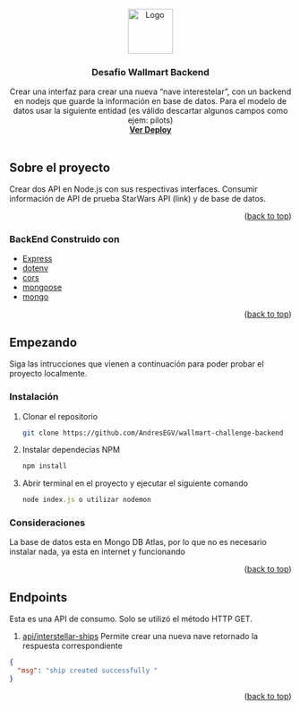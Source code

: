 <div id="top"></div>
<!--
*** Thanks for checking out the Best-README-Template. If you have a suggestion
*** that would make this better, please fork the repo and create a pull request
*** or simply open an issue with the tag "enhancement".
*** Don't forget to give the project a star!
*** Thanks again! Now go create something AMAZING! :D
-->

<!-- PROJECT SHIELDS -->
<!--
*** I'm using markdown "reference style" links for readability.
*** Reference links are enclosed in brackets [ ] instead of parentheses ( ).
*** See the bottom of this document for the declaration of the reference variables
*** for contributors-url, forks-url, etc. This is an optional, concise syntax you may use.
*** https://www.markdownguide.org/basic-syntax/#reference-style-links
-->

<!-- PROJECT LOGO -->
<br />
<div align="center">
  <a href="https://github.com/AndresEGV/bsale-desafio-backend">
    <img src="https://cdn.potatopro.com/sites/default/files/styles/company_logo_/public/2021-03/walmart-1200x589.jpg?itok=hpNVZTGk" alt="Logo" width="80" height="80"/>
  </a>

  <h3 align="center">Desafio Wallmart Backend </h3>

  <p align="center">
      Crear una interfaz para crear una nueva “nave interestelar”, con un
backend en nodejs que guarde la información en base de datos.
Para el modelo de datos usar la siguiente entidad (es válido descartar
algunos campos como ejem: pilots)
    <br />
    <a href="https://clever-hawking-a01951.netlify.app/"><strong>Ver Deploy</strong></a>
    <br />
    <br />  
  </p>
</div>

<!-- ABOUT THE PROJECT -->

## Sobre el proyecto

Crear dos API en Node.js con sus respectivas interfaces.
Consumir información de API de prueba StarWars API (link) y de base de
datos.

<p align="right">(<a href="#top">back to top</a>)</p>

### BackEnd Construido con

- [Express](https://www.npmjs.com/package/express)
- [dotenv](https://www.npmjs.com/package/dotenv)
- [cors](https://www.npmjs.com/package/cors)
- [mongoose](https://www.npmjs.com/package/mongoose)
- [mongo](https://www.mongodb.com/cloud/atlas/lp/try2-aterms?utm_content=rlsapostreg&utm_source=google&utm_campaign=gs_americas_rlsamultirest_search_brand_dsa_atlas_desktop_rlsa_postreg&utm_term=&utm_medium=cpc_paid_search&utm_ad=&utm_ad_campaign_id=14412646452&adgroup=131761126212&gclid=CjwKCAjw7cGUBhA9EiwArBAvopOl3P5eBJq-lqVUvhrwxePPLWu-OWsjsCHM9SrZQJj6q8kWO0SunBoC3WsQAvD_BwE)

<p align="right">(<a href="#top">back to top</a>)</p>

<!-- GETTING STARTED -->

## Empezando

Siga las intrucciones que vienen a continuación para poder probar el proyecto localmente.

### Instalación

1. Clonar el repositorio
   ```sh
   git clone https://github.com/AndresEGV/wallmart-challenge-backend
   ```
2. Instalar dependecias NPM
   ```sh
   npm install
   ```
3. Abrir terminal en el proyecto y ejecutar el siguiente comando
   ```js
   node index.js o utilizar nodemon
   ```

### Consideraciones

La base de datos esta en Mongo DB Atlas, por lo que no es necesario instalar nada, ya esta en internet y funcionando

<p align="right">(<a href="#top">back to top</a>)</p>

## Endpoints

Esta es una API de consumo. Solo se utilizó el método HTTP GET.

1. [api/interstellar-ships](https://bsale-test-store.herokuapp.com/api/products) Permite crear una nueva nave retornado la respuesta correspondiente

```json
{
  "msg": "ship created successfully "
}
```

<p align="right">(<a href="#top">back to top</a>)</p>
